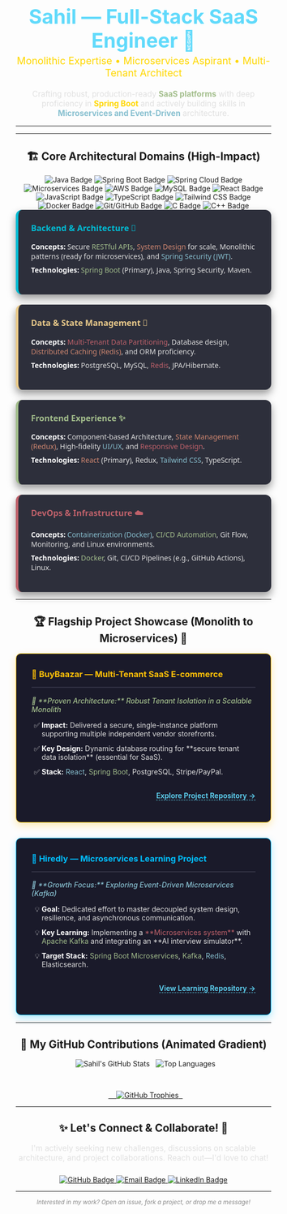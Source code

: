 
<div align="center">
  <h1 style="color: #61DAFB; font-size: 2.8em; margin-bottom: 5px;">
    Sahil — Full-Stack SaaS Engineer 🚀
  </h1>
  <h3 style="color: #FFD700; margin-top: 0; font-size: 1.4em; font-weight: 400;">
    Monolithic Expertise • Microservices Aspirant • Multi-Tenant Architect
  </h3>
</div>

<p align="center" style="color: #E0E0E0; font-size: 1.1em; margin-top: 20px;">
  Crafting robust, production-ready <strong style="color: #A3BE8C;">SaaS platforms</strong> with deep proficiency in <strong style="color: #FFD700;">Spring Boot</strong> and actively building skills in <strong style="color: #88C0D0;">Microservices and Event-Driven</strong> architecture.
</p>

---

---

<h2 align="center">🏗️ Core Architectural Domains (High-Impact)</h2>
<div align="center">
<img src="https://img.shields.io/badge/Java-007396?style=for-the-badge&logo=openjdk&logoColor=white" alt="Java Badge" />
<img src="https://custom-icon-badges.demolab.com/badge/Spring%20Boot-6DB33F-8BC34A.svg?style=for-the-badge&logo=spring&logoColor=white" alt="Spring Boot Badge" />
<img src="https://custom-icon-badges.demolab.com/badge/Spring%20Cloud-339933-27AE60.svg?style=for-the-badge&logo=spring&logoColor=white" alt="Spring Cloud Badge" />
<img src="https://img.shields.io/badge/Microservices-FF4500?style=for-the-badge&logo=kubernetes&logoColor=white" alt="Microservices Badge" />
<img src="https://img.shields.io/badge/AWS-FF9900?style=for-the-badge&logo=amazon-aws&logoColor=white" alt="AWS Badge" />
<img src="https://img.shields.io/badge/MySQL-4479A1?style=for-the-badge&logo=mysql&logoColor=white" alt="MySQL Badge" />

<img src="https://img.shields.io/badge/React-61DAFB?style=for-the-badge&logo=react&logoColor=black" alt="React Badge" />
<img src="https://img.shields.io/badge/JavaScript-F7DF1E?style=for-the-badge&logo=javascript&logoColor=black" alt="JavaScript Badge" />
<img src="https://img.shields.io/badge/TypeScript-3178C6?style=for-the-badge&logo=typescript&logoColor=white" alt="TypeScript Badge" />
<img src="https://img.shields.io/badge/Tailwind%20CSS-06B6D4?style=for-the-badge&logo=tailwind-css&logoColor=white" alt="Tailwind CSS Badge" />
<img src="https://img.shields.io/badge/Docker-2496ED?style=for-the-badge&logo=docker&logoColor=white" alt="Docker Badge" />
<img src="https://img.shields.io/badge/Git%2FGitHub-181717?style=for-the-badge&logo=github&logoColor=white" alt="Git/GitHub Badge" />

<img src="https://img.shields.io/badge/C-A8B9CC?style=for-the-badge&logo=c&logoColor=black" alt="C Badge" />
<img src="https://img.shields.io/badge/C++-00599C?style=for-the-badge&logo=cplusplus&logoColor=white" alt="C++ Badge" />
</div>




<div style="display: flex; flex-wrap: wrap; justify-content: space-around; gap: 20px; font-family: 'Segoe UI', Arial, sans-serif;">

<div style="background-color: #2D2F3B; padding: 25px; border-radius: 12px; flex: 1 1 45%; box-shadow: 0 8px 16px rgba(0, 0, 0, 0.4); border-left: 5px solid #00BCD4;">
<h3 style="color: #00BCD4; margin-top: 0;">Backend & Architecture 🧠</h3>
<ul style="list-style-type: none; padding: 0;">
<li style="margin-bottom: 8px; color: #E0E0E0;"><strong style="color: #FFF;">Concepts:</strong> Secure <span style="color: #A3BE8C;">RESTful APIs</span>, <span style="color: #D08770;">System Design</span> for scale, Monolithic patterns (ready for microservices), and <span style="color: #88C0D0;">Spring Security (JWT)</span>.</li>
<li style="color: #E0E0E0;"><strong style="color: #FFF;">Technologies:</strong> <span style="color: #A3BE8C;">Spring Boot</span> (Primary), Java, Spring Security, Maven.</li>
</ul>
</div>

<div style="background-color: #2D2F3B; padding: 25px; border-radius: 12px; flex: 1 1 45%; box-shadow: 0 8px 16px rgba(0, 0, 0, 0.4); border-left: 5px solid #EBCB8B;">
<h3 style="color: #EBCB8B; margin-top: 0;">Data & State Management 💾</h3>
<ul style="list-style-type: none; padding: 0;">
<li style="margin-bottom: 8px; color: #E0E0E0;"><strong style="color: #FFF;">Concepts:</strong> <span style="color: #BF616A;">Multi-Tenant Data Partitioning</span>, Database design, <span style="color: #D08770;">Distributed Caching (Redis)</span>, and ORM proficiency.</li>
<li style="color: #E0E0E0;"><strong style="color: #FFF;">Technologies:</strong> PostgreSQL, MySQL, <span style="color: #BF616A;">Redis</span>, JPA/Hibernate.</li>
</ul>
</div>

<div style="background-color: #2D2F3B; padding: 25px; border-radius: 12px; flex: 1 1 45%; box-shadow: 0 8px 16px rgba(0, 0, 0, 0.4); border-left: 5px solid #A3BE8C;">
<h3 style="color: #A3BE8C; margin-top: 0;">Frontend Experience ✨</h3>
<ul style="list-style-type: none; padding: 0;">
<li style="margin-bottom: 8px; color: #E0E0E0;"><strong style="color: #FFF;">Concepts:</strong> Component-based Architecture, <span style="color: #D08770;">State Management (Redux)</span>, High-fidelity <span style="color: #88C0D0;">UI/UX</span>, and <span style="color: #BF616A;">Responsive Design</span>.</li>
<li style="color: #E0E0E0;"><strong style="color: #FFF;">Technologies:</strong> <span style="color: #D08770;">React</span> (Primary), Redux, <span style="color: #88C0D0;">Tailwind CSS</span>, TypeScript.</li>
</ul>
</div>

<div style="background-color: #2D2F3B; padding: 25px; border-radius: 12px; flex: 1 1 45%; box-shadow: 0 8px 16px rgba(0, 0, 0, 0.4); border-left: 5px solid #BF616A;">
<h3 style="color: #BF616A; margin-top: 0;">DevOps & Infrastructure ☁️</h3>
<ul style="list-style-type: none; padding: 0;">
<li style="margin-bottom: 8px; color: #E0E0E0;"><strong style="color: #FFF;">Concepts:</strong> <span style="color: #88C0D0;">Containerization (Docker)</span>, <span style="color: #A3BE8C;">CI/CD Automation</span>, Git Flow, Monitoring, and Linux environments.</li>
<li style="color: #E0E0E0;"><strong style="color: #FFF;">Technologies:</strong> <span style="color: #A3BE8C;">Docker</span>, Git, CI/CD Pipelines (e.g., GitHub Actions), Linux.</li>
</ul>
</div>
</div>

---

<h2 align="center">🏆 Flagship Project Showcase (Monolith to Microservices) 🚀</h2>

<div style="display: flex; flex-wrap: wrap; justify-content: space-around; gap: 30px;">

  <div style="background-color: #1A1A2A; padding: 30px; border-radius: 10px; flex: 1 1 45%; box-shadow: 0 6px 15px rgba(255, 193, 7, 0.3); border: 1px solid #FFC107; transition: transform 0.3s ease-in-out;">
    <h3 style="color: #FFC107; margin-top: 0; border-bottom: 2px solid #333345; padding-bottom: 15px; font-weight: 700;">
      🛒 <span style="color: #FFC107;">BuyBaazar</span> — Multi-Tenant SaaS E-commerce
    </h3>
    <p style="color: #A3BE8C; font-style: italic; margin-top: 15px; font-weight: 500;">
      🎯 **Proven Architecture:** <span style="color: #A3BE8C;">Robust Tenant Isolation in a Scalable Monolith</span>
    </p>
    <ul style="list-style-type: '✅ '; padding-left: 20px; color: #E0E0E0;">
      <li style="margin-bottom: 12px;"><strong style="color: #FFF;">Impact:</strong> Delivered a secure, single-instance platform supporting multiple independent vendor storefronts.</li>
      <li style="margin-bottom: 12px;"><strong style="color: #FFF;">Key Design:</strong> Dynamic database routing for **secure tenant data isolation** (essential for SaaS).</li>
      <li style="margin-bottom: 0;"><strong style="color: #FFF;">Stack:</strong> <span style="color: #88C0D0;">React</span>, <span style="color: #A3BE8C;">Spring Boot</span>, PostgreSQL, Stripe/PayPal.</li>
    </ul>
    <p align="right" style="margin-top: 30px;"><a href="https://github.com/SahilAgroha/BuyBaazar" style="color: #61DAFB; text-decoration: none; font-weight: 600; border-bottom: 1px dashed #61DAFB;">Explore Project Repository →</a></p>
  </div>

  <div style="background-color: #1A1A2A; padding: 30px; border-radius: 10px; flex: 1 1 45%; box-shadow: 0 6px 15px rgba(0, 191, 255, 0.3); border: 1px solid #00BFFF; transition: transform 0.3s ease-in-out;">
    <h3 style="color: #00BFFF; margin-top: 0; border-bottom: 2px solid #333345; padding-bottom: 15px; font-weight: 700;">
      🧠 <span style="color: #00BFFF;">Hiredly</span> — Microservices Learning Project
    </h3>
    <p style="color: #88C0D0; font-style: italic; margin-top: 15px; font-weight: 500;">
      🎯 **Growth Focus:** <span style="color: #88C0D0;">Exploring Event-Driven Microservices (Kafka)</span>
    </p>
    <ul style="list-style-type: '💡 '; padding-left: 20px; color: #E0E0E0;">
      <li style="margin-bottom: 12px;"><strong style="color: #FFF;">Goal:</strong> Dedicated effort to master decoupled system design, resilience, and asynchronous communication.</li>
      <li style="margin-bottom: 12px;"><strong style="color: #FFF;">Key Learning:</strong> Implementing a <span style="color: #BF616A;">**Microservices system**</span> with <span style="color: #A3BE8C;">Apache Kafka</span> and integrating an **AI interview simulator**.</li>
      <li style="margin-bottom: 0;"><strong style="color: #FFF;">Target Stack:</strong> <span style="color: #A3BE8C;">Spring Boot Microservices</span>, <span style="color: #A3BE8C;">Kafka</span>, <span style="color: #88C0D0;">Redis</span>, Elasticsearch.</li>
    </ul>
    <p align="right" style="margin-top: 30px;"><a href="https://github.com/SahilAgroha/Hiredly" style="color: #61DAFB; text-decoration: none; font-weight: 600; border-bottom: 1px dashed #61DAFB;">View Learning Repository →</a></p>
  </div>
</div>

---
<h2 align="center">🚀 My GitHub Contributions (Animated Gradient)</h2>

<p align="center">
  <img src="https://github-readme-stats.vercel.app/api?username=SahilAgroha&show_icons=true&theme=radical&hide_border=false&count_private=true&line_height=25" alt="Sahil's GitHub Stats" />
  <img src="https://github-readme-stats.vercel.app/api/top-langs/?username=SahilAgroha&layout=compact&theme=radical&hide_border=false" alt="Top Languages" />
</p>
<br>
<p align="center">
  <a href="https://github.com/SahilAgroha">
    <img src="https://github-profile-trophy.vercel.app/?username=SahilAgroha&theme=radical" alt="GitHub Trophies" />
  </a>
</p>

---
<h2 align="center">✨ Let's Connect & Collaborate! 🚀</h2>

<p align="center" style="color: #E0E0E0; font-size: 1.1em; margin-bottom: 25px;">
  I'm actively seeking new challenges, discussions on scalable architecture, and project collaborations. Reach out—I'd love to chat!
</p>

<div align="center">
  <a href="https://github.com/SahilAgroha">
    <img src="https://custom-icon-badges.demolab.com/badge/GitHub-181717.svg?style=for-the-badge&logo=github&logoColor=FFFFFF&labelColor=181717" alt="GitHub Badge" />
  </a>
  <a href="mailto:sahil.sheoran.agroha@gmail.com">
    <img src="https://custom-icon-badges.demolab.com/badge/Email%20Me-D93025.svg?style=for-the-badge&logo=gmail&logoColor=white&labelColor=C5221F" alt="Email Badge" />
  </a>
  <a href="https://linkedin.com/in/sahilagroha">
    <img src="https://custom-icon-badges.demolab.com/badge/LinkedIn-004B91.svg?style=for-the-badge&logo=linkedin&logoColor=white&labelColor=003D7C" alt="LinkedIn Badge" />
  </a>
</div>

---
<div align="center">
  <small style="color: #888888; font-style: italic;">Interested in my work? Open an issue, fork a project, or drop me a message!</small>
</div>
